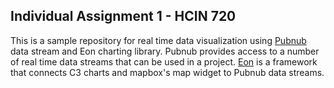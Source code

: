 <h2> Individual Assignment 1 - HCIN 720 </h2>
<p> This is a sample repository for real time data visualization using <a href="https://www.pubnub.com/">Pubnub</a> data stream and Eon charting library. Pubnub provides access to
a number of real time data streams that can be used in a project. <a href="https://www.pubnub.com/developers/eon/">Eon</a> is a framework that connects C3 charts and mapbox's map widget to 
Pubnub data streams. </p>
